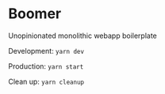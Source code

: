 # Boomer

Unopinionated monolithic webapp boilerplate

Development: `yarn dev`

Production: `yarn start`

Clean up: `yarn cleanup`